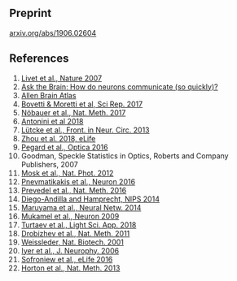 ## Preprint
[arxiv.org/abs/1906.02604](https://arxiv.org/abs/1906.02604)

## References
1. [Livet et al., Nature 2007](https://www.nature.com/articles/nature06293)
2. [Ask the Brain: How do neurons communicate (so quickly)?](https://mcgovern.mit.edu/2019/02/28/ask-the-brain-how-do-neurons-communicate/)
3. [Allen Brain Atlas](http://portal.brain-map.org/)
4. [Bovetti & Moretti et al, Sci Rep. 2017](https://www.nature.com/articles/srep40041)
5. [Nöbauer et al., Nat. Meth. 2017](https://www.nature.com/articles/nmeth.4341)
6. [Antonini et al 2018](https://www.biorxiv.org/content/10.1101/504472v1)
7. [Lütcke et al., Front. in Neur. Circ. 2013](https://www.frontiersin.org/articles/10.3389/fncir.2013.00201/full)
8. [Zhou et al. 2018, eLife](https://elifesciences.org/articles/28728)
9. [Pegard et al., Optica 2016](https://www.osapublishing.org/optica/abstract.cfm?uri=optica-3-5-517)
10. Goodman, Speckle Statistics in Optics, Roberts and Company Publishers, 2007
11. [Mosk et al., Nat. Phot. 2012](https://www.nature.com/articles/nphoton.2012.88)
12. [Pnevmatikakis et al., Neuron 2016](https://www.cell.com/neuron/abstract/S0896-6273(15)01084-3)
13. [Prevedel et al., Nat. Meth. 2016](https://www.nature.com/articles/nmeth.4040)
14. [Diego-Andilla and Hamprecht, NIPS 2014](https://papers.nips.cc/paper/5342-sparse-space-time-deconvolution-for-calcium-image-analysis)
15. [Maruyama et al., Neural Netw. 2014](https://www.sciencedirect.com/science/article/pii/S0893608014000707)
16. [Mukamel et al., Neuron 2009](https://www.cell.com/neuron/fulltext/S0896-6273(09)00619-9)
17. [Turtaev et al., Light Sci. App. 2018](https://www.nature.com/articles/s41377-018-0094-x)
18. [Drobizhev et al., Nat. Meth. 2011](https://www.nature.com/articles/nmeth.1596)
19. [Weissleder, Nat. Biotech. 2001](https://www.nature.com/articles/nbt0401_316)
20. [Iyer et al., J. Neurophy. 2006](https://www.physiology.org/doi/full/10.1152/jn.00865.2005)
21. [Sofroniew et al., eLife 2016](https://elifesciences.org/articles/14472)
22. [Horton et al., Nat. Meth. 2013](https://www.nature.com/articles/nphoton.2012.336)
